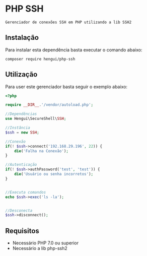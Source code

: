 # PHP SSH

    Gerenciador de conexões SSH em PHP utilizando a lib SSH2

## Instalação

Para instalar esta dependência basta executar o comando abaixo:

```shell
composer require hengui/php-ssh
```


## Utilização

Para user este gerenciador basta seguir o exemplo abaixo:

```php
<?php

require __DIR__.'/vendor/autoload.php';

//Dependências
use Hengui\SecureShell\SSH;

//Instância
$ssh = new SSH;

//Conexão
if(! $ssh->connect('192.168.29.196', 22)) {
    die('Falha na Conexão');
}

//Autenticação
if(! $ssh->authPassword('test', 'test')) {
    die('Usuário ou senha incorretos');
}


//Executa comandos
echo $ssh->exec('ls -la');


//Desconecta
$ssh->disconnect();

```
## Requisitos
- Necessário PHP 7.0 ou superior
- Necessário a lib php-ssh2